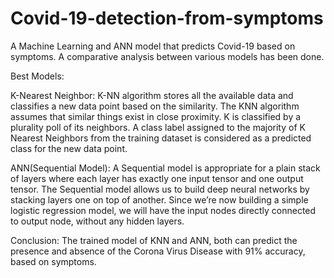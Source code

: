 # Covid-19-detection-from-symptoms
A Machine Learning and ANN model that predicts Covid-19 based on symptoms. A comparative analysis between various models has been done.

Best Models:

K-Nearest Neighbor: K-NN algorithm stores all the available data and classifies a new data point based on the similarity. 
The KNN algorithm assumes that similar things exist in close proximity. K is classified by a plurality poll of its neighbors. 
A class label assigned to the majority of K Nearest Neighbors from the training dataset is considered as a predicted class for the new data point.

ANN(Sequential Model): A Sequential model is appropriate for a  plain stack of layers where each layer has exactly one input tensor and one output tensor.
The Sequential model allows us to build deep neural networks by stacking layers one on top of another. 
Since we’re now building a simple logistic regression model, we will have the input nodes directly connected to output node, without any hidden layers. 

Conclusion:
The trained model of KNN and ANN, both can predict the presence and absence of the Corona Virus Disease with 91% accuracy, based on symptoms.
